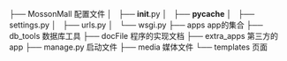 ├── MossonMall          配置文件
│   ├── __init__.py
│   ├── __pycache__
│   ├── settings.py
│   ├── urls.py
│   └── wsgi.py
├── apps                app的集合
├── db_tools            数据库工具
├── docFile             程序的实现文档 
├── extra_apps          第三方的app
├── manage.py           启动文件
├── media               媒体文件
└── templates           页面
